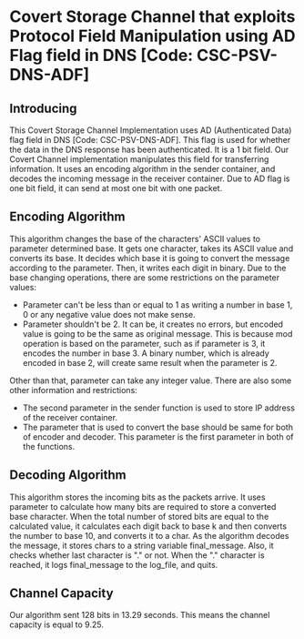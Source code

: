 # Covert Storage Channel that exploits Protocol Field Manipulation using AD Flag field in DNS [Code: CSC-PSV-DNS-ADF]

## Introducing
This Covert Storage Channel Implementation uses AD (Authenticated Data) flag field in DNS [Code: CSC-PSV-DNS-ADF]. This flag is used for whether the data in the DNS response has been authenticated. It is a 1 bit field.
Our Covert Channel implementation manipulates this field for transferring information. It uses an encoding algorithm in the sender container, and decodes the incoming message in the receiver container. Due to AD flag is one bit field, it can send  at most one bit with one packet.

## Encoding Algorithm
This algorithm changes the base of the characters' ASCII values to parameter determined base. It gets one character, takes its ASCII value and  converts its base. It decides which base it is going to convert the message according to the parameter. Then, it writes each digit in binary. Due to the base changing operations, there are some restrictions on the parameter values:
- Parameter can't be less than or equal to 1 as writing a number in base 1, 0 or any negative value does not make sense.
- Parameter shouldn't be 2. It can be, it creates no errors, but encoded value is going to be the same as original message. This is because mod operation is based on the parameter, such as if parameter is 3, it encodes the number in base 3. A binary number, which is already encoded in base 2, will create same result when the parameter is 2.

Other than that, parameter can take any integer value. There are also some other information and restrictions:
- The second parameter in the sender function is used to store IP address of the receiver container.
- The parameter that is used to convert the base should be same for both of encoder and decoder. This parameter is the first parameter in both of the functions.


## Decoding Algorithm
This algorithm stores the incoming bits as the packets arrive. It uses parameter to calculate how many bits are required to store a converted base character. When the total number of stored bits are equal to the calculated value, it calculates each digit back to base k and then converts the number to base 10, and converts it to a char.
As the algorithm decodes the message, it stores chars to a string variable final_message. Also, it checks whether last character is "." or not. When the "." character is reached, it logs final_message to the log_file, and quits.

## Channel Capacity
Our algorithm sent 128 bits in 13.29 seconds. This means the channel capacity is equal to 9.25.



